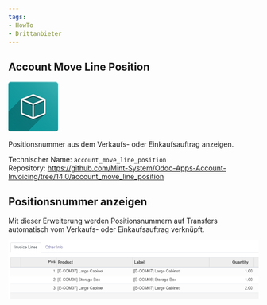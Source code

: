 ```yaml
---
tags:
- HowTo
- Drittanbieter
---
```

## Account Move Line Position
![icon_oms_box](assets/icon_oms_box.png)

Positionsnummer aus dem Verkaufs- oder Einkaufsauftrag anzeigen.

Technischer Name: `account_move_line_position`\
Repository: <https://github.com/Mint-System/Odoo-Apps-Account-Invoicing/tree/14.0/account_move_line_position>

## Positionsnummer anzeigen

Mit dieser Erweiterung werden Positionsnummern auf Transfers automatisch vom Verkaufs- oder Einkaufsauftrag verknüpft.

![](assets/Account%20Move%20Line%20Position.png)